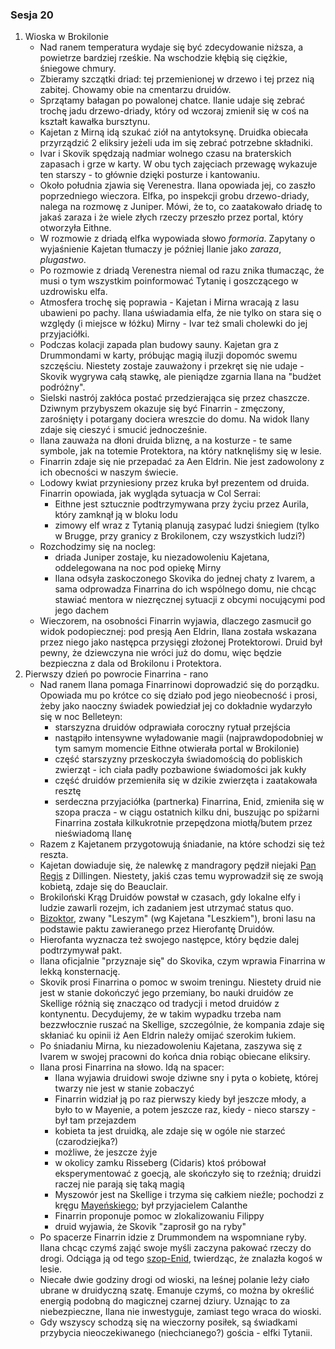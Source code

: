 ### Sesja 20
1. Wioska w Brokilonie
    - Nad ranem temperatura wydaje się być zdecydowanie niższa, a powietrze bardziej rześkie. Na wschodzie kłębią się ciężkie, śniegowe chmury.
    - Zbieramy szczątki driad: tej przemienionej w drzewo i tej przez nią zabitej. Chowamy obie na cmentarzu druidów.
    - Sprzątamy bałagan po powalonej chatce. Ilanie udaje się zebrać trochę jadu drzewo-driady, który od wczoraj zmienił się w coś na kształt kawałka bursztynu.
    - Kajetan z Mirną idą szukać ziół na antytoksynę. Druidka obiecała przyrządzić 2 eliksiry jeżeli uda im się zebrać potrzebne składniki.
    - Ivar i Skovik spędzają nadmiar wolnego czasu na braterskich zapasach i grze w karty. W obu tych zajęciach przewagę wykazuje ten starszy - to głównie dzięki posturze i kantowaniu.
    - Około południa zjawia się Verenestra. Ilana opowiada jej, co zaszło poprzedniego wieczora. Elfka, po inspekcji grobu drzewo-driady, nalega na rozmowę z Juniper. Mówi, że to, co zaatakowało driadę to jakaś zaraza i że wiele złych rzeczy przeszło przez portal, który otworzyła Eithne.
    - W rozmowie z driadą elfka wypowiada słowo *formoria*. Zapytany o wyjaśnienie Kajetan tłumaczy je później Ilanie jako *zaraza*, *plugastwo*.
    - Po rozmowie z driadą Verenestra niemal od razu znika tłumacząc, że musi o tym wszystkim poinformować Tytanię i goszczącego w uzdrowisku elfa.
    - Atmosfera trochę się poprawia - Kajetan i Mirna wracają z lasu ubawieni po pachy. Ilana uświadamia elfa, że nie tylko on stara się o względy (i miejsce w łóżku) Mirny - Ivar też smali cholewki do jej przyjaciółki.
    - Podczas kolacji zapada plan budowy sauny. Kajetan gra z Drummondami w karty, próbując magią iluzji dopomóc swemu szczęściu. Niestety zostaje zauważony i przekręt się nie udaje - Skovik wygrywa całą stawkę, ale pieniądze zgarnia Ilana na "budżet podróżny".
    - Sielski nastrój zakłóca postać przedzierająca się przez chaszcze. Dziwnym przybyszem okazuje się być Finarrin - zmęczony, zarośnięty i potargany dociera wreszcie do domu. Na widok Ilany zdaje się cieszyć i smucić jednocześnie.
    - Ilana zauważa na dłoni druida bliznę, a na kosturze - te same symbole, jak na totemie Protektora, na który natknęliśmy się w lesie.
    - Finarrin zdaje się nie przepadać za Aen Eldrin. Nie jest zadowolony z ich obecności w naszym świecie.
    - Lodowy kwiat przyniesiony przez kruka był prezentem od druida. Finarrin opowiada, jak wygląda sytuacja w Col Serrai:
        - Eithne jest sztucznie podtrzymywana przy życiu przez Aurila, który zamknął ją w bloku lodu
        - zimowy elf wraz z Tytanią planują zasypać ludzi śniegiem (tylko w Brugge, przy granicy z Brokilonem, czy wszystkich ludzi?)
    - Rozchodzimy się na nocleg: 
        - driada Juniper zostaje, ku niezadowoleniu Kajetana, oddelegowana na noc pod opiekę Mirny
        - Ilana odsyła zaskoczonego Skovika do jednej chaty z Ivarem, a sama odprowadza Finarrina do ich wspólnego domu, nie chcąc stawiać mentora w niezręcznej sytuacji z obcymi nocującymi pod jego dachem
    - Wieczorem, na osobności Finarrin wyjawia, dlaczego zasmucił go widok podopiecznej: pod presją Aen Eldrin, Ilana została wskazana przez niego jako następca przysięgi złożonej Protektorowi. Druid był pewny, że dziewczyna nie wróci już do domu, więc będzie bezpieczna z dala od Brokilonu i Protektora.
2. Pierwszy dzień po powrocie Finarrina - rano
    - Nad ranem Ilana pomaga Finarrinowi doprowadzić się do porządku. Opowiada mu po krótce co się działo pod jego nieobecność i prosi, żeby jako naoczny świadek powiedział jej co dokładnie wydarzyło się w noc Belleteyn:
        - starszyzna druidów odprawiała coroczny rytuał przejścia
        - nastąpiło intensywne wyładowanie magii (najprawdopodobniej w tym samym momencie Eithne otwierała portal w Brokilonie)
        - część starszyzny przeskoczyła świadomością do pobliskich zwierząt - ich ciała padły pozbawione świadomości jak kukły
        - część druidów przemieniła się w dzikie zwierzęta i zaatakowała resztę
        - serdeczna przyjaciółka (partnerka) Finarrina, Enid, zmieniła się w szopa pracza - w ciągu ostatnich kilku dni, buszując po spiżarni Finarrina została kilkukrotnie przepędzona miotłą/butem przez nieświadomą Ilanę
    - Razem z Kajetanem przygotowują śniadanie, na które schodzi się też reszta.
    - Kajetan dowiaduje się, że nalewkę z mandragory pędził niejaki [Pan Regis](Regis) z Dillingen. Niestety, jakiś czas temu wyprowadził się ze swoją kobietą, zdaje się do Beauclair.
    - Brokiloński Krąg Druidów powstał w czasach, gdy lokalne elfy i ludzie zawarli rozejm, ich zadaniem jest utrzymać status quo.
    - [Bizoktor](Bizoktor), zwany "Leszym" (wg Kajetana "Leszkiem"), broni lasu na podstawie paktu zawieranego przez Hierofantę Druidów.
    - Hierofanta wyznacza też swojego następce, który będzie dalej podtrzymywał pakt.
    - Ilana oficjalnie "przyznaje się" do Skovika, czym wprawia Finarrina w lekką konsternację.
    - Skovik prosi Finarrina o pomoc w swoim treningu. Niestety druid nie jest w stanie dokończyć jego przemiany, bo nauki druidów ze Skellige różnią się znacząco od tradycji i metod druidów z kontynentu. Decydujemy, że w takim wypadku trzeba nam bezzwłocznie ruszać na Skellige, szczególnie, że kompania zdaje się skłaniać ku opinii iż Aen Eldrin należy omijać szerokim łukiem.
    - Po śniadaniu Mirna, ku niezadowoleniu Kajetana, zaszywa się z Ivarem w swojej pracowni do końca dnia robiąc obiecane eliksiry. 
    - Ilana prosi Finarrina na słowo. Idą na spacer:
        - Ilana wyjawia druidowi swoje dziwne sny i pyta o kobietę, której twarzy nie jest w stanie zobaczyć 
        - Finarrin widział ją po raz pierwszy kiedy był jeszcze młody, a było to w Mayenie, a potem jeszcze raz, kiedy - nieco starszy - był tam przejazdem
        - kobieta ta jest druidką, ale zdaje się w ogóle nie starzeć (czarodziejka?)
        - możliwe, że jeszcze żyje
        - w okolicy zamku Risseberg (Cidaris) ktoś próbował eksperymentować z goecją, ale skończyło się to rzeźnią; druidzi raczej nie parają się taką magią
        - Myszowór jest na Skellige i trzyma się całkiem nieźle; pochodzi z kręgu [Mayeńskiego](Mayena); był przyjacielem Calanthe
        - Finarrin proponuje pomoc w zlokalizowaniu Filippy
        - druid wyjawia, że Skovik "zaprosił go na ryby"
    - Po spacerze Finarrin idzie z Drummondem na wspomniane ryby. Ilana chcąc czymś zająć swoje myśli zaczyna pakować rzeczy do drogi. Odciąga ją od tego [szop-Enid](Enid), twierdząc, że znalazła kogoś w lesie. 
    - Niecałe dwie godziny drogi od wioski, na leśnej polanie leży ciało ubrane w druidyczną szatę. Emanuje czymś, co można by określić energią podobną do magicznej czarnej dziury. Uznając to za niebezpieczne, Ilana nie inwestyguje, zamiast tego wraca do wioski.
    - Gdy wszyscy schodzą się na wieczorny posiłek, są świadkami przybycia nieoczekiwanego (niechcianego?) gościa - elfki Tytanii.